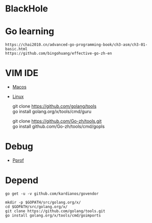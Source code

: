 BlackHole
==================

# Go learning
	https://chai2010.cn/advanced-go-programming-book/ch3-asm/ch3-01-basic.html
	https://github.com/bingohuang/effective-go-zh-en

# VIM IDE
- [Macos](http://blog.xuezheyoushi.com/2017/09/07/Mac-OSXVim%E6%90%AD%E5%BB%BAGolang%E5%BC%80%E5%8F%91%E7%8E%AF%E5%A2%83)

- [Linux]()

	git clone https://github.com/golang/tools  
	go install golang.org/x/tools/cmd/guru
	
	git clone https://github.com/Go-zh/tools.git  
	go install github.com/Go-zh/tools/cmd/gopls

# Debug
- [Pprof](http://io.upyun.com/2018/01/21/debug-golang-application-with-pprof-and-flame-graph/)

# Depend
	go get -u -v github.com/kardianos/govendor

	mkdir -p $GOPATH/src/golang.org/x/
	cd $GOPATH/src/golang.org/x/
	git clone https://github.com/golang/tools.git
	go install golang.org/x/tools/cmd/goimports
